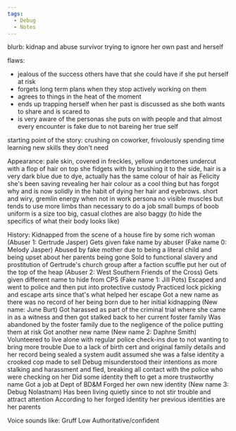 ```yaml
---
tags:
  - Debug
  - Notes
---
```

blurb: kidnap and abuse survivor trying to ignore her own past and herself

flaws: 
- jealous of the success others have that she could have if she put herself at risk
- forgets long term plans when they stop actively working on them
- agrees to things in the heat of the moment
- ends up trapping herself when her past is discussed as she both wants to share and is scared to
- is very aware of the personas she puts on with people and that almost every encounter is fake due to not bareing her true self

starting point of the story: crushing on coworker, frivolously spending time learning new skills they don't need

Appearance:
pale skin, covered in freckles, yellow undertones
undercut with a flop of hair on top she fidgets with by brushing it to the side, hair is a very dark blue due to dye, actually has the same colour of hair as Felicity she's been saving revealing her hair colour as a cool thing but has forgot why and is now solidly in the habit of dying her hair and eyebrows.
short and wiry, gremlin energy when not in work persona
no visible muscles but tends to use more limbs than necessary to do a job
small bumps of boob
uniform is a size too big, casual clothes are also baggy (to hide the specifics of what their body looks like)


History:
Kidnapped from the scene of a house fire by some rich woman
(Abuser 1: Gertrude Jasper)
Gets given fake name by abuser
(Fake name 0: Melody Jasper)
Abused by fake mother due to being a literal child and being upset about her parents being gone
Sold to functional slavery and prostitution of Gertrude's church group after a faction scuffle put her out of the top of the heap
(Abuser 2: West Southern Friends of the Cross)
Gets given different name to hide from CPS 
(Fake name 1: Jill Pots)
Escaped and went to police and then put into protective custody
Practiced lock picking and escape arts since that's what helped her escape
Got a new name as there was no record of her being born due to her initial kidnapping
(New name: June Burt)
Got harassed as part of the criminal trial where she came in as a witness and then got stalked back to her current foster family
Was abandoned by the foster family due to the negligence of the police putting them at risk
Got another new name 
(New name 2: Daphne Smith)
Volunteered to live alone with regular police check-ins due to not wanting to bring more trouble
Due to a lack of birth cert and original family details and her record being sealed a system audit assumed she was a false identity a crooked cop made to sell
Debug misunderstood their intentions as more stalking and harassment and fled, breaking all contact with the police who were checking on her
Did some identity theft to get a more trustworthy name
Got a job at Dept of BD&M
Forged her own new identity 
(New name 3: Debug Nolastnam)
Has been living quietly since to not stir trouble and attract attention
According to her forged identity her previous identities are her parents

Voice sounds like:
Gruff
Low
Authoritative/confident 